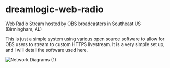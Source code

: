 # dreamlogic-web-radio
Web Radio Stream hosted by OBS broadcasters in Southeast US (Birmingham, AL)

This is just a simple system using various open source software to allow for OBS users to stream to custom HTTPS livestream. It is a very simple set up, and I will detail the software used here. 


![Network Diagrams (1)](https://github.com/mothcrew/dreamlogic-web-radio/assets/137013984/36cfc500-b68a-4e65-8c99-2daa122f305e)
